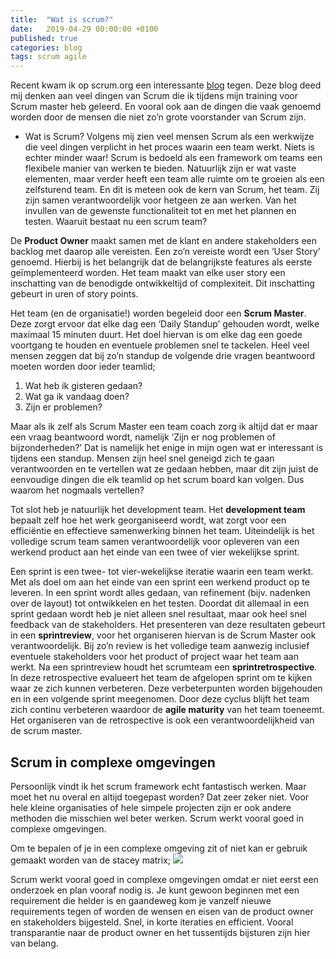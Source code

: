 ```yaml
---
title:  "Wat is scrum?"
date:   2019-04-29 00:00:00 +0100
published: true
categories: blog
tags: scrum agile
---
```

Recent kwam ik op scrum.org een interessante [blog][1] tegen. Deze blog deed mij denken aan veel dingen van Scrum die ik tijdens mijn training voor Scrum master heb geleerd. En vooral ook aan de dingen die vaak genoemd worden door de mensen die niet zo’n grote voorstander van Scrum zijn.

[1]: https://www.scrum.org/resources/blog/contextless-scrum-principles-or-rules-driven-framework

* Wat is Scrum?
Volgens mij zien veel mensen Scrum als een werkwijze die veel dingen verplicht in het proces waarin een team werkt. Niets is echter minder waar! Scrum is bedoeld als een framework om teams een flexibele manier van werken te bieden. Natuurlijk zijn er wat vaste elementen, maar verder heeft een team alle ruimte om te groeien als een zelfsturend team. En dit is meteen ook de kern van Scrum, het team. Zij zijn samen verantwoordelijk voor hetgeen ze aan werken. Van het invullen van de gewenste functionaliteit tot en met het plannen en testen. Waaruit bestaat nu een scrum team?

De **Product Owner** maakt samen met de klant en andere stakeholders een backlog met daarop alle vereisten. Een zo’n vereiste wordt een ‘User Story’ genoemd. Hierbij is het belangrijk dat de belangrijkste features als eerste geïmplementeerd worden. Het team maakt van elke user story een inschatting van de benodigde ontwikkeltijd of complexiteit. Dit inschatting gebeurt in uren of story points.

Het team (en de organisatie!) worden begeleid door een **Scrum Master**. Deze zorgt ervoor dat elke dag een ‘Daily Standup’ gehouden wordt, welke maximaal 15 minuten duurt. Het doel hiervan is om elke dag een goede voortgang te houden en eventuele problemen snel te tackelen. Heel veel mensen zeggen dat bij zo’n standup de volgende drie vragen beantwoord moeten worden door ieder teamlid;

1. Wat heb ik gisteren gedaan?
2. Wat ga ik vandaag doen?
3. Zijn er problemen?

Maar als ik zelf als Scrum Master een team coach zorg ik altijd dat er maar een vraag beantwoord wordt, namelijk ‘Zijn er nog problemen of bijzonderheden?’ Dat is namelijk het enige in mijn ogen wat er interessant is tijdens een standup. Mensen zijn heel snel geneigd zich te gaan verantwoorden en te vertellen wat ze gedaan hebben, maar dit zijn juist de eenvoudige dingen die elk teamlid op het scrum board kan volgen. Dus waarom het nogmaals vertellen?

Tot slot heb je natuurlijk het development team. Het **development team** bepaalt zelf hoe het werk georganiseerd wordt, wat zorgt voor een efficiëntie en effectieve samenwerking binnen het team. Uiteindelijk is het volledige scrum team samen verantwoordelijk voor opleveren van een werkend product aan het einde van een twee of vier wekelijkse sprint.

Een sprint is een twee- tot vier-wekelijkse iteratie waarin een team werkt. Met als doel om aan het einde van een sprint een werkend product op te leveren. In een sprint wordt alles gedaan, van refinement (bijv. nadenken over de layout) tot ontwikkelen en het testen. Doordat dit allemaal in een sprint gedaan wordt heb je niet alleen snel resultaat, maar ook heel snel feedback van de stakeholders.
Het presenteren van deze resultaten gebeurt in een **sprintreview**, voor het organiseren hiervan is de Scrum Master ook verantwoordelijk. Bij zo’n review is het volledige team aanwezig inclusief eventuele stakeholders voor het product of project waar het team aan werkt.
Na een sprintreview houdt het scrumteam een **sprintretrospective**. In deze retrospective evalueert het team de afgelopen sprint om te kijken waar ze zich kunnen verbeteren. Deze verbeterpunten worden bijgehouden en in een volgende sprint meegenomen. Door deze cyclus blijft het team zich continu verbeteren waardoor de **agile maturity** van het team toeneemt. Het organiseren van de retrospective is ook een verantwoordelijkheid van de scrum master.

## Scrum in complexe omgevingen
Persoonlijk vindt ik het scrum framework echt fantastisch werken. Maar moet het nu overal en altijd toegepast worden? Dat zeer zeker niet. Voor hele kleine organisaties of hele simpele projecten zijn er ook andere methoden die misschien wel beter werken. Scrum werkt vooral goed in complexe omgevingen.

Om te bepalen of je in een complexe omgeving zit of niet kan er gebruik gemaakt worden van de stacey matrix;
<img src="/images/2019/04/stacey-matrix.png" />

Scrum werkt vooral goed in complexe omgevingen omdat er niet eerst een onderzoek en plan vooraf nodig is. Je kunt gewoon beginnen met een requirement die helder is en gaandeweg kom je vanzelf nieuwe requirements tegen of worden de wensen en eisen van de product owner en stakeholders bijgesteld. Snel, in korte iteraties en efficient. Vooral transparantie naar de product owner en het tussentijds bijsturen zijn hier van belang.